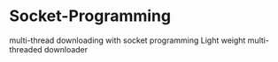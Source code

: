 # Socket-Programming
multi-thread downloading with socket programming
Light weight multi-threaded downloader
